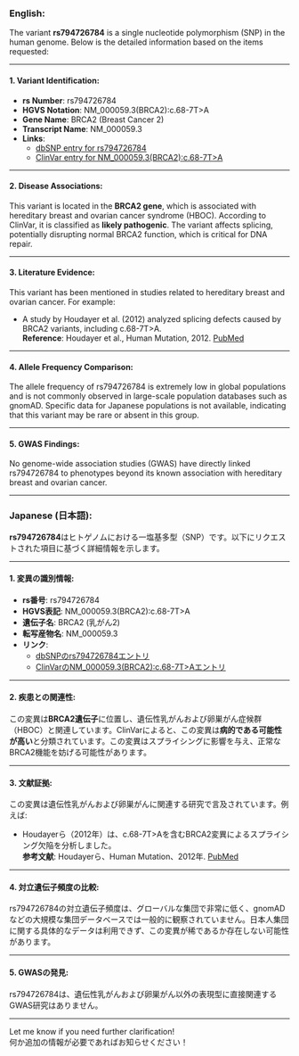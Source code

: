 ### English:
The variant **rs794726784** is a single nucleotide polymorphism (SNP) in the human genome. Below is the detailed information based on the items requested:

---

#### 1. Variant Identification:
- **rs Number**: rs794726784  
- **HGVS Notation**: NM_000059.3(BRCA2):c.68-7T>A  
- **Gene Name**: BRCA2 (Breast Cancer 2)  
- **Transcript Name**: NM_000059.3  
- **Links**:  
  - [dbSNP entry for rs794726784](https://www.ncbi.nlm.nih.gov/snp/rs794726784)  
  - [ClinVar entry for NM_000059.3(BRCA2):c.68-7T>A](https://www.ncbi.nlm.nih.gov/clinvar/variation/216543/)  

---

#### 2. Disease Associations:
This variant is located in the **BRCA2 gene**, which is associated with hereditary breast and ovarian cancer syndrome (HBOC). According to ClinVar, it is classified as **likely pathogenic**. The variant affects splicing, potentially disrupting normal BRCA2 function, which is critical for DNA repair.

---

#### 3. Literature Evidence:
This variant has been mentioned in studies related to hereditary breast and ovarian cancer. For example:
- A study by Houdayer et al. (2012) analyzed splicing defects caused by BRCA2 variants, including c.68-7T>A.  
  **Reference**: Houdayer et al., Human Mutation, 2012. [PubMed](https://pubmed.ncbi.nlm.nih.gov/22505045/)

---

#### 4. Allele Frequency Comparison:
The allele frequency of rs794726784 is extremely low in global populations and is not commonly observed in large-scale population databases such as gnomAD. Specific data for Japanese populations is not available, indicating that this variant may be rare or absent in this group.

---

#### 5. GWAS Findings:
No genome-wide association studies (GWAS) have directly linked rs794726784 to phenotypes beyond its known association with hereditary breast and ovarian cancer.

---

### Japanese (日本語):
**rs794726784**はヒトゲノムにおける一塩基多型（SNP）です。以下にリクエストされた項目に基づく詳細情報を示します。

---

#### 1. 変異の識別情報:
- **rs番号**: rs794726784  
- **HGVS表記**: NM_000059.3(BRCA2):c.68-7T>A  
- **遺伝子名**: BRCA2 (乳がん2)  
- **転写産物名**: NM_000059.3  
- **リンク**:  
  - [dbSNPのrs794726784エントリ](https://www.ncbi.nlm.nih.gov/snp/rs794726784)  
  - [ClinVarのNM_000059.3(BRCA2):c.68-7T>Aエントリ](https://www.ncbi.nlm.nih.gov/clinvar/variation/216543/)  

---

#### 2. 疾患との関連性:
この変異は**BRCA2遺伝子**に位置し、遺伝性乳がんおよび卵巣がん症候群（HBOC）と関連しています。ClinVarによると、この変異は**病的である可能性が高い**と分類されています。この変異はスプライシングに影響を与え、正常なBRCA2機能を妨げる可能性があります。

---

#### 3. 文献証拠:
この変異は遺伝性乳がんおよび卵巣がんに関連する研究で言及されています。例えば:
- Houdayerら（2012年）は、c.68-7T>Aを含むBRCA2変異によるスプライシング欠陥を分析しました。  
  **参考文献**: Houdayerら、Human Mutation、2012年. [PubMed](https://pubmed.ncbi.nlm.nih.gov/22505045/)

---

#### 4. 対立遺伝子頻度の比較:
rs794726784の対立遺伝子頻度は、グローバルな集団で非常に低く、gnomADなどの大規模な集団データベースでは一般的に観察されていません。日本人集団に関する具体的なデータは利用できず、この変異が稀であるか存在しない可能性があります。

---

#### 5. GWASの発見:
rs794726784は、遺伝性乳がんおよび卵巣がん以外の表現型に直接関連するGWAS研究はありません。

--- 

Let me know if you need further clarification!  
何か追加の情報が必要であればお知らせください！